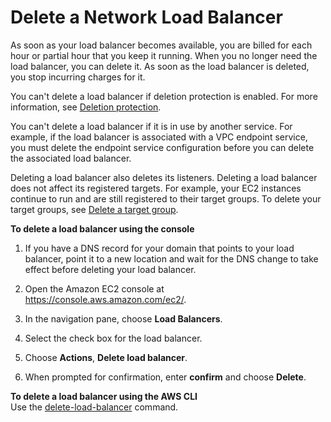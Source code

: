 # Delete a Network Load Balancer<a name="load-balancer-delete"></a>

As soon as your load balancer becomes available, you are billed for each hour or partial hour that you keep it running\. When you no longer need the load balancer, you can delete it\. As soon as the load balancer is deleted, you stop incurring charges for it\.

You can't delete a load balancer if deletion protection is enabled\. For more information, see [Deletion protection](network-load-balancers.md#deletion-protection)\.

You can't delete a load balancer if it is in use by another service\. For example, if the load balancer is associated with a VPC endpoint service, you must delete the endpoint service configuration before you can delete the associated load balancer\.

Deleting a load balancer also deletes its listeners\. Deleting a load balancer does not affect its registered targets\. For example, your EC2 instances continue to run and are still registered to their target groups\. To delete your target groups, see [Delete a target group](delete-target-group.md)\.

**To delete a load balancer using the console**

1. If you have a DNS record for your domain that points to your load balancer, point it to a new location and wait for the DNS change to take effect before deleting your load balancer\.

1. Open the Amazon EC2 console at [https://console\.aws\.amazon\.com/ec2/](https://console.aws.amazon.com/ec2/)\.

1. In the navigation pane, choose **Load Balancers**\.

1. Select the check box for the load balancer\.

1. Choose **Actions**, **Delete load balancer**\.

1. When prompted for confirmation, enter **confirm** and choose **Delete**\.

**To delete a load balancer using the AWS CLI**  
Use the [delete\-load\-balancer](https://docs.aws.amazon.com/cli/latest/reference/elbv2/delete-load-balancer.html) command\.